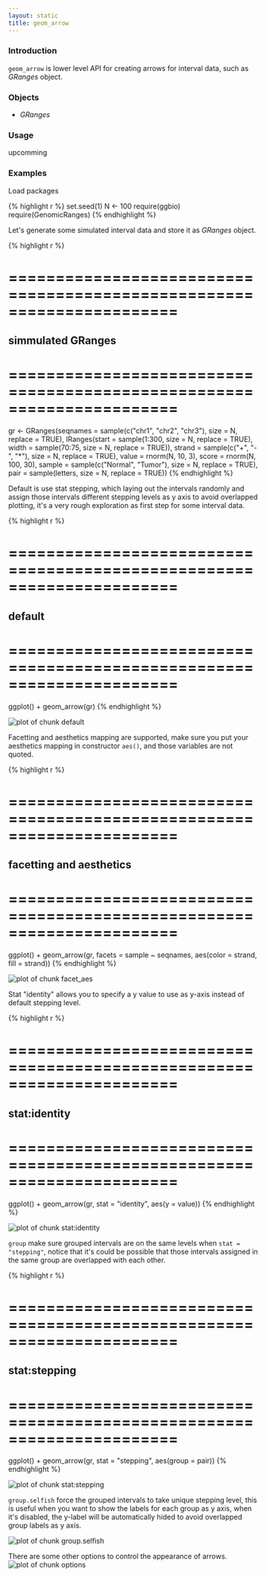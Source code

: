 ```yaml
---
layout: static
title: geom_arrow
---
```





### Introduction
`geom_arrow` is lower level API for creating arrows for interval data,
such as *GRanges* object.

### Objects
  * *GRanges*
  
### Usage
  upcomming
  
### Examples
Load packages


{% highlight r %}
set.seed(1)
N <- 100
require(ggbio)
require(GenomicRanges)
{% endhighlight %}




Let's generate some simulated interval data and store it as *GRanges* object.


{% highlight r %}
##
#   ======================================================================
##  simmulated GRanges
##
#   ======================================================================
gr <- GRanges(seqnames = sample(c("chr1", "chr2", 
    "chr3"), size = N, replace = TRUE), IRanges(start = sample(1:300, 
    size = N, replace = TRUE), width = sample(70:75, size = N, 
    replace = TRUE)), strand = sample(c("+", "-", "*"), size = N, 
    replace = TRUE), value = rnorm(N, 10, 3), score = rnorm(N, 
    100, 30), sample = sample(c("Normal", "Tumor"), size = N, 
    replace = TRUE), pair = sample(letters, size = N, replace = TRUE))
{% endhighlight %}




Default is use stat stepping, which laying out the intervals randomly and assign
those intervals different stepping levels as y axis to avoid overlapped
plotting, it's a very rough exploration as first step for some interval data.



{% highlight r %}
##
#   ======================================================================
##  default
##
#   ======================================================================
ggplot() + geom_arrow(gr)
{% endhighlight %}

![plot of chunk default](http://i.imgur.com/VPc6l.png) 


Facetting and aesthetics mapping are supported, make sure you put your
aesthetics mapping in constructor `aes()`, and those variables are not quoted.



{% highlight r %}
##
#   ======================================================================
##  facetting and aesthetics
##
#   ======================================================================
ggplot() + geom_arrow(gr, facets = sample ~ seqnames, 
    aes(color = strand, fill = strand))
{% endhighlight %}

![plot of chunk facet_aes](http://i.imgur.com/aoJGM.png) 


Stat "identity" allows you to specify a y value to use as y-axis instead of
default stepping level.



{% highlight r %}
##
#   ======================================================================
##  stat:identity
##
#   ======================================================================
ggplot() + geom_arrow(gr, stat = "identity", aes(y = value))
{% endhighlight %}

![plot of chunk stat:identity](http://i.imgur.com/Xio0V.png) 


`group` make sure grouped intervals are on the same levels when `stat =
"stepping"`,  notice that it's could be possible that those
intervals assigned in the same group are overlapped with each other.



{% highlight r %}
##
#   ======================================================================
##  stat:stepping
##
#   ======================================================================
ggplot() + geom_arrow(gr, stat = "stepping", aes(group = pair))
{% endhighlight %}

![plot of chunk stat:stepping](http://i.imgur.com/R9VlM.png) 


`group.selfish` force the grouped intervals to take unique stepping level,
  this is useful when you want to show the labels for each group as y axis, when
  it's disabled, the y-label will be automatically hided to avoid overlapped
  group labels as y axis.

![plot of chunk group.selfish](http://i.imgur.com/uNWzh.png) 


There are some other options to control the appearance of arrows.
![plot of chunk options](http://i.imgur.com/vMZmy.png) 


